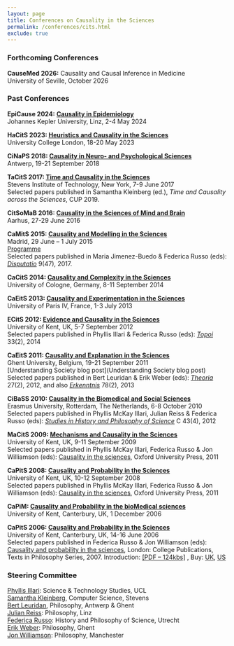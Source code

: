 ```yaml
---
layout: page
title: Conferences on Causality in the Sciences
permalink: /conferences/cits.html
exclude: true
---
```


### Forthcoming Conferences

**CauseMed 2026:** Causality and Causal Inference in Medicine  
University of Seville, October 2026

### Past Conferences

**EpiCause 2024:** [**Causality in Epidemiology**](https://www.jku.at/en/institute-of-philosophy-and-scientific-method/epicause-2024/)  
Johannes Kepler University, Linz, 2-4 May 2024

**HaCitS 2023: [Heuristics and Causality in the Sciences](https://sites.google.com/stevens.edu/hacits2023)**  
University College London, 18-20 May 2023

**CiNaPS 2018: [Causality in Neuro- and Psychological Sciences](https://www.uantwerpen.be/en/conferences/cinaps-2018/)**  
Antwerp, 19-21 September 2018

**TaCitS 2017: [Time and Causality in the Sciences](http://tacits.stevens.edu)**  
Stevens Institute of Technology, New York, 7-9 June 2017  
Selected papers published in Samantha Kleinberg (ed.), _Time and Causality across the Sciences_, CUP 2019.

**CitSoMaB 2016: [Causality in the Sciences of Mind and Brain](http://conferences.au.dk/causality2016/)**  
Aarhus, 27-29 June 2016

**CaMitS 2015: [Causality and Modelling in the Sciences](http://portal.uned.es/portal/page?_pageid=93,49819448&_dad=portal&_schema=PORTAL)**  
Madrid, 29 June – 1 July 2015  
[Programme](http://blogs.kent.ac.uk/jonw/files/2015/03/CaMitS-schedule-updates-2.doc)  
Selected papers published in Maria Jimenez-Buedo & Federica Russo (eds): [_Disputatio_](https://www.degruyter.com/view/j/disp.2017.9.issue-47/issue-files/disp.2017.9.issue-47.xml) 9(47), 2017.

**CaCitS 2014: [Causality and Complexity in the Sciences](http://www.clde.uni-koeln.de/?page_id=1794)**  
University of Cologne, Germany, 8-11 September 2014

**CaEitS 2013: [Causality and Experimentation in the Sciences](http://caeits.sciencesconf.org/)**  
University of Paris IV, France, 1-3 July 2013

**ECitS 2012: [Evidence and Causality in the Sciences](http://blogs.kent.ac.uk/jonw/ecits-2012-evidence-and-causality-in-the-sciences/ "ECitS 2012 – Evidence and Causality in the Sciences")**  
University of Kent, UK, 5-7 September 2012  
Selected papers published in Phyllis Illari & Federica Russo (eds): _[Topoi](http://link.springer.com/journal/11245/33/2/page/1)_ 33(2), 2014

**CaEitS 2011: [Causality and Explanation in the Sciences](http://www.caeits2011.ugent.be/)**  
Ghent University, Belgium, 19-21 September 2011  
[Understanding Society blog post](Understanding Society blog post)  
Selected papers published in Bert Leuridan & Erik Weber (eds): _[Theoria](http://www.ehu.es/ojs/index.php/THEORIA/issue/view/473)_ 27(2), 2012, and also _[Erkenntnis](http://link.springer.com/journal/10670/78/2/suppl/page/1)_ 78(2), 2013

**CiBaSS 2010: [Causality in the Biomedical and Social Sciences](http://www.eur.nl/fw/english/eipe/conferences/conferences_archive/causalities_biomedical_sciences/)**  
Erasmus University, Rotterdam, The Netherlands, 6-8 October 2010  
Selected papers published in Phyllis McKay Illari, Julian Reiss & Federica Russo (eds): _[Studies in History and Philosophy of Science](http://www.sciencedirect.com/science/journal/13698486/43)_ C 43(4), 2012

**MaCitS 2009: [Mechanisms and Causality in the Sciences](http://blogs.kent.ac.uk/jonw/conferences/cits/macits-2009-mechanisms-and-causality-in-the-sciences/ "MaCitS 2009 – Mechanisms and Causality in the Sciences")**  
University of Kent, UK, 9-11 September 2009  
Selected papers published in Phyllis McKay Illari, Federica Russo & Jon Williamson (eds): [Causality in the sciences](http://ukcatalogue.oup.com/product/9780199574131.do), Oxford University Press, 2011

**CaPitS 2008: [Causality and Probability in the Sciences](http://blogs.kent.ac.uk/jonw/conferences/cits/capits-2008-causality-and-probability-in-the-sciences/ "CaPitS 2008 – Causality and Probability in the Sciences")**  
University of Kent, UK, 10-12 September 2008  
Selected papers published in Phyllis McKay Illari, Federica Russo & Jon Williamson (eds): [Causality in the sciences](http://ukcatalogue.oup.com/product/9780199574131.do), Oxford University Press, 2011

**CaPiM: [Causality and Probability in the bioMedical sciences](http://blogs.kent.ac.uk/jonw/conferences/cits/causality-and-probability-in-the-biomedical-sciences/ "CaPiM – Causality and Probability in the Biomedical Sciences")**  
University of Kent, Canterbury, UK, 1 December 2006

**CaPitS 2006: [Causality and Probability in the Sciences](http://blogs.kent.ac.uk/jonw/conferences/cits/cits-2006/ "CiTS 2006 – Causality and Probability in the Sciences")**  
University of Kent, Canterbury, UK, 14-16 June 2006  
Selected papers published in Federica Russo & Jon Williamson (eds): [Causality and probability in the sciences](http://www.collegepublications.co.uk/philosophy/?00003), London: College Publications, Texts in Philosophy Series, 2007. Introduction: [\[PDF – 124kbs\]](http://blogs.kent.ac.uk/jonw/files/2015/03/caus-and-prob-intro.pdf) , Buy: [UK](https://www.amazon.co.uk/Causality-Probability-Sciences-Jon-Williamson/dp/1904987354/sr=8-1/qid=1171288588/ref=sr_1_1/203-7759429-5471961?ie=UTF8&s=books), [US](https://www.amazon.com/Causality-Probability-Sciences-F-Russo/dp/1904987354/sr=8-1/qid=1171288650/ref=sr_1_1/105-3128094-2830044?ie=UTF8&s=books)

### Steering Committee

[Phyllis Illari](https://www.ucl.ac.uk/sts/staff/illari): Science & Technology Studies, UCL  
[Samantha Kleinberg](http://www.skleinberg.org/), Computer Science, Stevens  
[Bert Leuridan](https://www.uantwerpen.be/en/staff/bert-leuridan/), Philosophy, Antwerp & Ghent  
[Julian Reiss](http://jreiss.org/): Philosophy, Linz  
[Federica Russo](https://www.uu.nl/staff/FRusso): History and Philosophy of Science, Utrecht  
[Erik Weber](https://biblio.ugent.be/person/801000630860): Philosophy, Ghent  
[Jon Williamson](https://jonwilliamson.uk/): Philosophy, Manchester

<!---

<br>

* * *

<br>

### Related Events

11 August 2011 – **Third UCL-Kent workshop on causality** (UCL, [Centre for Reasoning](http://www.kent.ac.uk/reasoning))


9-10 June 2011 – **Causality and intervention** (Kent Reid Hall Campus, Paris, [Centre for Reasoning](http://www.kent.ac.uk/reasoning))

Organised by [Federica Russo](/cdn-cgi/l/email-protection#ec8ac29e999f9f83ac87898298c28d8fc29987) and [Phyllis McKay Illari](/cdn-cgi/l/email-protection#0d7d23606e666c744d66686379236c6e237866).  
Slides: [Neil Bramley](http://blogs.kent.ac.uk/jonw/files/2015/03/Bramley.pptx), [Lorenzo Casini](https://prezi.com/secure/7ed594286a2b8098e2ef3e475144347c1ea2480a/), [Luis Mireles-Flores & Francois Claveau](https://prezi.com/secure/7ed594286a2b8098e2ef3e475144347c1ea2480a/), [Phyllis McKay Illari](http://blogs.kent.ac.uk/jonw/files/2015/03/Illari06-11.pptx), [Eric Raidl](http://blogs.kent.ac.uk/jonw/files/2015/03/Raidl2011.pdf), [Federica Russo](http://blogs.kent.ac.uk/jonw/files/2015/03/Russo.pptx)

[![DSC08210_s0201](http://blogs.kent.ac.uk/jonw/files/2015/03/DSC08210_s0201-150x150.jpg)](http://blogs.kent.ac.uk/jonw/files/2015/03/DSC08210_s0201.jpg)[![DSC08213_s0202](http://blogs.kent.ac.uk/jonw/files/2015/03/DSC08213_s0202-150x150.jpg)](http://blogs.kent.ac.uk/jonw/files/2015/03/DSC08213_s0202.jpg) 

10-11 January 2011 – **Work in progress on causality and evidence** (Kent Brussels Campus, [Centre for Reasoning](http://www.kent.ac.uk/reasoning))

Organised by [Federica Russo](/cdn-cgi/l/email-protection#fe98d08c8b8d8d91be959b908ad09f9dd08b95) and [Phyllis McKay Illari](/cdn-cgi/l/email-protection#87f7a9eae4ece6fec7ece2e9f3a9e6e4a9f2ec).  
Slides: [Bruno Bauwens](http://users.ugent.be/~bbauwens/papers/brunoBauwensCausInScienceJan2011.pdf), [Lorenzo Casini](http://blogs.kent.ac.uk/jonw/files/2015/03/casini.ppt), [Francois Claveau](https://prezi.com/secure/154108896ebf4a65f1283837806fbb86b2028f61/), [Phyllis McKay Illari](http://blogs.kent.ac.uk/jonw/files/2015/03/illari01-11.ppt), [Jan Lemeire](http://blogs.kent.ac.uk/jonw/files/2015/03/lemeire2011.pdf), [Alessio Moneta & Federica Russo](http://blogs.kent.ac.uk/jonw/files/2015/03/Moneta-Russo.ppt)



18 August 2010: **Workshop on mechanisms and causality, Ghent, Belgium** (Philosophy faculty)

Speakers include Phyllis Illari; Federica Russo; Jan Lemiere; Meinard Kuhlmann

[![IMG_0039_s0301](http://blogs.kent.ac.uk/jonw/files/2015/03/IMG_0039_s0301-150x150.jpg)](http://blogs.kent.ac.uk/jonw/files/2015/03/IMG_0039_s0301.jpg)[![IMG_0041_s0302](http://blogs.kent.ac.uk/jonw/files/2015/03/IMG_0041_s0302-150x150.jpg)](http://blogs.kent.ac.uk/jonw/files/2015/03/IMG_0041_s0302.jpg)[![IMG_0040_s0303](http://blogs.kent.ac.uk/jonw/files/2015/03/IMG_0040_s0303-150x150.jpg)](http://blogs.kent.ac.uk/jonw/files/2015/03/IMG_0040_s0303.jpg)[![IMG_0044_s0304](http://blogs.kent.ac.uk/jonw/files/2015/03/IMG_0044_s0304-150x150.jpg)](http://blogs.kent.ac.uk/jonw/files/2015/03/IMG_0044_s0304.jpg)[![IMG_0047_s0305](http://blogs.kent.ac.uk/jonw/files/2015/03/IMG_0047_s0305-150x150.jpg)](http://blogs.kent.ac.uk/jonw/files/2015/03/IMG_0047_s0305.jpg)[![IMG_0051_s0306](http://blogs.kent.ac.uk/jonw/files/2015/03/IMG_0051_s0306-150x150.jpg)](http://blogs.kent.ac.uk/jonw/files/2015/03/IMG_0051_s0306.jpg)[![IMG_0046_s0306](http://blogs.kent.ac.uk/jonw/files/2015/03/IMG_0046_s0306-150x150.jpg)](http://blogs.kent.ac.uk/jonw/files/2015/03/IMG_0046_s0306.jpg)[![IMG_0048_s0307](http://blogs.kent.ac.uk/jonw/files/2015/03/IMG_0048_s0307-150x150.jpg)](http://blogs.kent.ac.uk/jonw/files/2015/03/IMG_0048_s0307.jpg)[![IMG_0045_s0308](http://blogs.kent.ac.uk/jonw/files/2015/03/IMG_0045_s0308-150x150.jpg)](http://blogs.kent.ac.uk/jonw/files/2015/03/IMG_0045_s0308.jpg)[![IMG_0049_s0309](http://blogs.kent.ac.uk/jonw/files/2015/03/IMG_0049_s0309-150x150.jpg)](http://blogs.kent.ac.uk/jonw/files/2015/03/IMG_0049_s0309.jpg)

28-29 June 2010 – **Work in progress in causal and probabilistic reasoning** (Kent Reid Hall Campus, Paris, [Centre for Reasoning](http://www.kent.ac.uk/reasoning))



27 January 2010 – **Second UCL-Kent workshop on causality** (KS25, 11-5.20pm, [Centre for Reasoning](http://www.kent.ac.uk/reasoning))



16 June 2009: **Workshop on mechanisms and causality in the sciences, Ghent, Belgium** (room 219, Philosophy faculty)

*   10.30-11.10 Isabelle Drouet: ‘The propensity interpretation of fitness’
*   11.20-12.00 Phyllis Illari: ‘Function’
*   1.30-2.10 Federica Russo: ‘Extrapolation and external validity’
*   2.20-3.00 Jan Lemiere: ‘Menzies’ contextualism’
*   3.30-5.00 Erik Weber: ‘Causal perspectivalism’



Spring 2009: **Reading group, Belgium**  
25 February: [Picket and Pearl 01](http://blogs.kent.ac.uk/jonw/files/2015/03/Picket-and-Pearl-01.pdf), [Courgeau 03](http://blogs.kent.ac.uk/jonw/files/2015/03/Courgeau-03.pdf) (3.00-5.30pm, [room 5k327 VUB](http://www.vub.ac.be/english/infoabout/campuses/index.html))  

8 April: [Heckman 08 – Econometric causality](http://blogs.kent.ac.uk/jonw/files/2015/03/Heckman-08-Econometric-causality.pdf) (3.30-5.30pm, [room KE.2.16 VUB](http://www.vub.ac.be/english/infoabout/campuses/index.html))  
6 May: [Machamer 04 – Activities and Causation](http://blogs.kent.ac.uk/jonw/files/2015/03/Machamer-04-Activities-and-Causation.pdf), [Bogen 08 – Causally productive activities](http://blogs.kent.ac.uk/jonw/files/2015/03/Bogen-08-Causally-productive-activities.pdf) (3.30-5.30pm, [room KE.2.16 VUB](http://www.vub.ac.be/english/infoabout/campuses/index.html))  
2 June: sections 1-4 of [Menzies 04 – Difference-making in context](http://blogs.kent.ac.uk/jonw/files/2015/03/Menzies-04-Difference-making-in-context.pdf), and [Menzies 04 – Causation in context](http://blogs.kent.ac.uk/jonw/files/2015/03/Menzies-04-Causation-in-context.pdf) (3.30-5.30pm, [room KE.2.16 VUB](http://www.vub.ac.be/english/infoabout/campuses/index.html))



Spring 2009: [Causal inference seminar and discussion group](http://talks.cam.ac.uk/show/index/17129), Cambridge



2008-9: Lille discussion group  
18 December 2008: [Wimsatt 94 – The ontology of complex systems1994](http://blogs.kent.ac.uk/jonw/files/2015/03/Wimsatt-94-The-ontology-of-complex-systems1994.pdf), [Bechtel Abrahamsen 08 – From reduction back to higher levels](http://blogs.kent.ac.uk/jonw/files/2015/03/Bechtel-Abrahamsen-08-From-reduction-back-to-higher-levels.pdf), Leuridan – Can Mechanisms Really Replace Laws of Nature (12 noon, [Les 3 Brasseurs](https://maps.google.co.uk/maps?f=q&hl=en%E2%89%A5ocode=&q=les+3+brasseurs+in+lille&sll=53.800651,-4.064941&sspn=26.926399,28.300781&ie=UTF8&ll=50.633757,3.066838&spn=0.014018,0.013819&z=16&iwloc=A))

[![18122008_s0401](http://blogs.kent.ac.uk/jonw/files/2015/03/18122008_s0401-150x150.jpg)](http://blogs.kent.ac.uk/jonw/files/2015/03/18122008_s0401.jpg)[![18122008(003)_s0402](http://blogs.kent.ac.uk/jonw/files/2015/03/18122008003_s0402-150x150.jpg)](http://blogs.kent.ac.uk/jonw/files/2015/03/18122008003_s0402.jpg)

[![18122008(002)_s0403](http://blogs.kent.ac.uk/jonw/files/2015/03/18122008002_s0403-150x150.jpg)](http://blogs.kent.ac.uk/jonw/files/2015/03/18122008002_s0403.jpg)[![18122008(001)_s0404](http://blogs.kent.ac.uk/jonw/files/2015/03/18122008001_s0404-150x150.jpg)](http://blogs.kent.ac.uk/jonw/files/2015/03/18122008001_s0404.jpg)


Autumn 2008: **Reading group, Belgium**  
14 October: [Psillos – A Glimpse of the Secret Connexion: Harmonising Mechanisms with Counterfactuals](http://www.phs.uoa.gr/~psillos/Publications_files/Psillos-PoS.pdf) (3-5pm, [room 5k327 VUB](http://www.vub.ac.be/english/infoabout/campuses/index.html))  
18 November: [Gerring 05 – Causation – a unified framework for the social sciences](http://blogs.kent.ac.uk/jonw/files/2015/03/Gerring-05-Causation-a-unified-framework-for-the-social-sciences.pdf) (3-5pm, [room 5k327 VUB](http://www.vub.ac.be/english/infoabout/campuses/index.html))  
10 December: [Parascandola Weed 01 – Causation in epidemiology](http://blogs.kent.ac.uk/jonw/files/2015/03/Parascandola-Weed-01-Causation-in-epidemiology.pdf), [Rothman Greenland 05 – Causation and Causal Inference in Epidemiology](http://blogs.kent.ac.uk/jonw/files/2015/03/Rothman-Greenland-05-Causation-and-Causal-Inference-in-Epidemiology.pdf), [Tam 06 – Causal thinking and causal language in epidemiology](http://blogs.kent.ac.uk/jonw/files/2015/03/Tam-06-Causal-thinking-and-causal-language-in-epidemiology.pdf) (4-6pm, [room 5k327 VUB](http://www.vub.ac.be/english/infoabout/campuses/index.html))



23 July 2008 – **Kent-UCL workshop on causality and linking mechanisms** (CGU2, 1-6pm, Kent [Centre for Reasoning](http://www.kent.ac.uk/reasoning/)
--->
